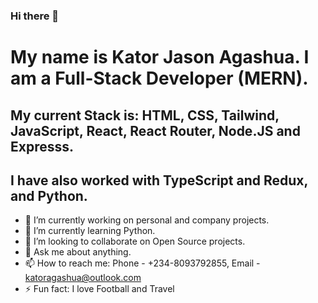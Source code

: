 ### Hi there 👋
# My name is Kator Jason Agashua. I am a Full-Stack Developer (MERN). 
## My current Stack is: HTML, CSS, Tailwind, JavaScript, React, React Router, Node.JS and Expresss. 
## I have also worked with TypeScript and Redux, and Python.
- 🔭 I’m currently working on personal and company projects. 
- 🌱 I’m currently learning Python.
- 👯 I’m looking to collaborate on Open Source projects.
- 💬 Ask me about anything.
- 📫 How to reach me: Phone - +234-8093792855, Email - katoragashua@outlook.com
- ⚡ Fun fact: I love Football and Travel
<!--
**katoragashua/katoragashua** is a ✨ _special_ ✨ repository because its `README.md` (this file) appears on your GitHub profile.

Here are some ideas to get you started:

- 🔭 I’m currently working on ...
- 🌱 I’m currently learning ...
- 👯 I’m looking to collaborate on ...
- 🤔 I’m looking for help with ...
- 💬 Ask me about ...
- 📫 How to reach me: ...
- 😄 Pronouns: ...
- ⚡ Fun fact: ...
-->
